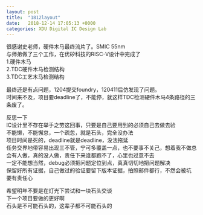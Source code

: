 ```yaml
---
layout: post
title:  "1812layout"
date:   2018-12-14 17:05:13 +0000
categories: XDU Digital IC Design Lab
---
```

很感谢史老师，硬件木马最终流片了。SMIC 55nm  
与师弟做了三个工作，在优矽科技的RISC-V设计中完成了  
1.硬件木马  
2.TDC硬件木马检测结构  
3.TDC工艺木马检测结构  

最终还是有点问题，1204提交foundry，120411后仿发现了问题。  
时间来不及，项目要deadline了，不能停，就这样TDC检测硬件木马4条路径的三条废了。  
  
反思一下  
IC设计里不存在举手之劳这回事，只要是自己要用到的必须自己去做去验  
不能懒，不能懈怠，一个疏忽，就是石头，完全没办法  
项目时间是死的，deadline就是deadline，没法拖延  
任务交界地带容易出现三不管，宁可多覆盖一点，也不要事不关己，想着我不做总会有人做，真的没人做，责任下来谁都跑不了，心里也过意不去  
一定不能想当然，debug必须把问题定位到点，真真切切地把问题解决  
保留好所有证据，自己做过的验证要留下版本证据，拍照邮件都行，不然会被坑  
要有责任心  

希望明年不要是在灯光下尝试和一块石头交谈  
下一个项目要做的更好啊  
石头是不可能石头的，这辈子都不可能石头的  
